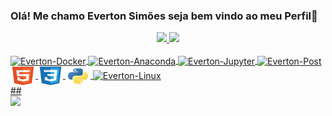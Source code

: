 ### Olá! Me chamo Everton Simões seja bem vindo ao meu Perfil👋

<div align="center">
  <a href="https://github.com/evertonmsimoes">
  <img height="120em" src="https://github-readme-stats.vercel.app/api?username=evertonmsimoes&show_icons=true&theme=merko&include_all_commits=true&count_private=true"/>
  <img height="120em" src="https://github-readme-stats.vercel.app/api/top-langs/?username=evertonmsimoes&layout=compact&langs_count=7&theme=merko"/>
</div>
<div> 
  <div style="display: inline_block"><br>
  <img align="center" alt="Everton-Docker" height="30" width="40" src="https://cdn.jsdelivr.net/gh/devicons/devicon/icons/docker/docker-original-wordmark.svg">
  <img align="center" alt="Everton-Anaconda" height="30" width="40" src="https://cdn.jsdelivr.net/gh/devicons/devicon/icons/anaconda/anaconda-original.svg">
  <img align="center" alt="Everton-Jupyter" height="30" width="40" src="https://cdn.jsdelivr.net/gh/devicons/devicon/icons/jupyter/jupyter-original-wordmark.svg">
  <img align="center" alt="Everton-Post" height="30" width="40" src="https://cdn.jsdelivr.net/gh/devicons/devicon/icons/postgresql/postgresql-original.svg">
  <img align="center" alt="Everton-HTML" height="30" width="40" src="https://raw.githubusercontent.com/devicons/devicon/master/icons/html5/html5-original.svg">
  <img align="center" alt="Everton-CSS" height="30" width="40" src="https://raw.githubusercontent.com/devicons/devicon/master/icons/css3/css3-original.svg">
  <img align="center" alt="Everton-Python" height="30" width="40" src="https://raw.githubusercontent.com/devicons/devicon/master/icons/python/python-original.svg">
  <img align="center" alt="Everton-Linux" height="30" width="40" src="https://cdn.jsdelivr.net/gh/devicons/devicon/icons/linux/linux-original.svg">
    
</div>
  ##
   
<div>
     <a href="https://www.linkedin.com/in/everton-simões-291393171/" target="_blank"><img src="https://img.shields.io/badge/-LinkedIn-%230077B5?style=for-the-badge&logo=linkedin&logoColor=white" target="_blank"></a> 
</div>
<!--
**evertonmsimoes/evertonmsimoes** is a ✨ _special_ ✨ repository because its `README.md` (this file) appears on your GitHub profile.

Here are some ideas to get you started:


